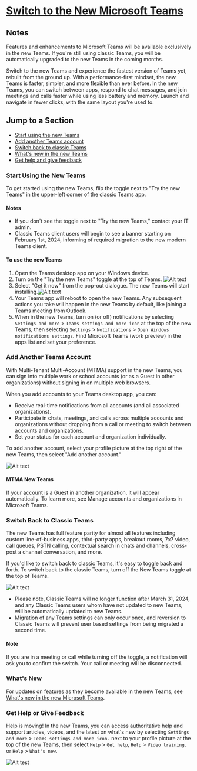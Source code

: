 # [Switch to the New Microsoft Teams](https://support.microsoft.com/en-us/office/switch-to-the-new-microsoft-teams-2d4a0c96-fa52-43f8-a006-4bfbc62cf6c5)

## Notes

Features and enhancements to Microsoft Teams will be available exclusively in the new Teams. If you're still using classic Teams, you will be automatically upgraded to the new Teams in the coming months.

Switch to the new Teams and experience the fastest version of Teams yet, rebuilt from the ground up. With a performance-first mindset, the new Teams is faster, simpler, and more flexible than ever before. In the new Teams, you can switch between apps, respond to chat messages, and join meetings and calls faster while using less battery and memory. Launch and navigate in fewer clicks, with the same layout you're used to.

## Jump to a Section

- [Start using the new Teams](#start-using-the-new-teams)
- [Add another Teams account](#add-another-teams-account)
- [Switch back to classic Teams](#switch-back-to-classic-teams)
- [What's new in the new Teams](#whats-new-in-the-new-teams)
- [Get help and give feedback](#get-help-and-give-feedback)

### Start Using the New Teams

To get started using the new Teams, flip the toggle next to "Try the new Teams" in the upper-left corner of the classic Teams app.

#### Notes

- If you don't see the toggle next to "Try the new Teams," contact your IT admin.
- Classic Teams client users will begin to see a banner starting on February 1st, 2024, informing of required migration to the new modern Teams client.
#### To use the new Teams

1. Open the Teams desktop app on your Windows device.
2. Turn on the "Try the new Teams" toggle at the top of Teams. ![Alt text](https://support.content.office.net/en-us/media/b29b71b9-fb22-4425-95da-d7f8e6df0563.png)
3. Select "Get it now" from the pop-out dialogue. The new Teams will start installing.![Alt text](https://support.content.office.net/en-us/media/b1597269-0b2d-4cb3-8424-a70bf8a7ff2d.png)
4. Your Teams app will reboot to open the new Teams. Any subsequent actions you take will happen in the new Teams by default, like joining a Teams meeting from Outlook.
5. When in the new Teams, turn on (or off) notifications by selecting `Settings and more` > `Teams settings and more icon` at the top of the new Teams, then selecting `Settings` > `Notifications` > `Open Windows notifications settings`. Find Microsoft Teams (work preview) in the apps list and set your preference.

### Add Another Teams Account

With Multi-Tenant Multi-Account (MTMA) support in the new Teams, you can sign into multiple work or school accounts (or as a Guest in other organizations) without signing in on multiple web browsers.

When you add accounts to your Teams desktop app, you can:

- Receive real-time notifications from all accounts (and all associated organizations).
- Participate in chats, meetings, and calls across multiple accounts and organizations without dropping from a call or meeting to switch between accounts and organizations.
- Set your status for each account and organization individually.

To add another account, select your profile picture at the top right of the new Teams, then select "Add another account."

![Alt text](https://support.content.office.net/en-us/media/6bbe8d5e-bad5-4819-aafd-cfb441582928.png)

#### MTMA New Teams

If your account is a Guest in another organization, it will appear automatically. To learn more, see Manage accounts and organizations in Microsoft Teams.

### Switch Back to Classic Teams

The new Teams has full feature parity for almost all features including custom line-of-business apps, third-party apps, breakout rooms, 7x7 video, call queues, PSTN calling, contextual search in chats and channels, cross-post a channel conversation, and more.

If you'd like to switch back to classic Teams, it's easy to toggle back and forth. To switch back to the classic Teams, turn off the New Teams toggle at the top of Teams. 

![Alt text](https://support.content.office.net/en-us/media/9e7a6ea2-d6d4-4c7d-9669-fd9b7217e3d6.png)

- Please note, Classic Teams will no longer function after March 31, 2024, and any Classic Teams users whom have not updated to new Teams, will be automatically updated to new Teams.
- Migration of any Teams settings can only occur once, and reversion to Classic Teams will prevent user based settings from being migrated a second time.

#### Note

If you are in a meeting or call while turning off the toggle, a notification will ask you to confirm the switch. Your call or meeting will be disconnected.

### What's New

For updates on features as they become available in the new Teams, see [What's new in the new Microsoft Teams](#).

### Get Help or Give Feedback

Help is moving! In the new Teams, you can access authoritative help and support articles, videos, and the latest on what's new by selecting `Settings and more` > `Teams settings and more icon.` next to your profile picture at the top of the new Teams, then select `Help` > `Get help`, `Help` > `Video training`, or `Help` > `What's new`.

![Alt test](https://support.content.office.net/en-us/media/0211ca09-ce8a-43b7-b8e2-6a7ee54ae531.png)

